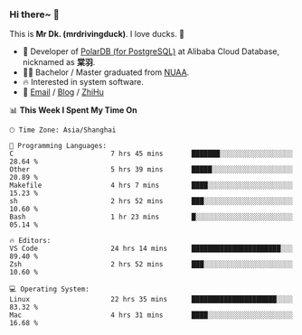 ### Hi there~ 🫡

This is **Mr Dk. (mrdrivingduck)**. I love ducks. 🦆

- 🍊 Developer of [PolarDB (for PostgreSQL)](https://github.com/ApsaraDB/PolarDB-for-PostgreSQL) at Alibaba Cloud Database, nicknamed as **棠羽**.
- 👨‍🎓 Bachelor / Master graduated from [NUAA](https://en.wikipedia.org/wiki/Nanjing_University_of_Aeronautics_and_Astronautics).
- 🔥 Interested in system software.
- 🔗 [Email](mailto:mrdrivingduck@gmail.com) / [Blog](https://mrdrivingduck.github.io/blog/) / [ZhiHu](https://www.zhihu.com/people/zhang-jing-tang-78)

<!--START_SECTION:waka-->
📊 **This Week I Spent My Time On** 

```text
🕑︎ Time Zone: Asia/Shanghai

💬 Programming Languages: 
C                        7 hrs 45 mins       ███████░░░░░░░░░░░░░░░░░░   28.64 % 
Other                    5 hrs 39 mins       █████░░░░░░░░░░░░░░░░░░░░   20.89 % 
Makefile                 4 hrs 7 mins        ████░░░░░░░░░░░░░░░░░░░░░   15.23 % 
sh                       2 hrs 52 mins       ███░░░░░░░░░░░░░░░░░░░░░░   10.60 % 
Bash                     1 hr 23 mins        █░░░░░░░░░░░░░░░░░░░░░░░░   05.14 % 

🔥 Editors: 
VS Code                  24 hrs 14 mins      ██████████████████████░░░   89.40 % 
Zsh                      2 hrs 52 mins       ███░░░░░░░░░░░░░░░░░░░░░░   10.60 % 

💻 Operating System: 
Linux                    22 hrs 35 mins      █████████████████████░░░░   83.32 % 
Mac                      4 hrs 31 mins       ████░░░░░░░░░░░░░░░░░░░░░   16.68 % 
```


<!--END_SECTION:waka-->

<!-- ![Mr Dk.'s GitHub Stats](https://github-readme-stats.vercel.app/api?username=mrdrivingduck&count_private&show_icons=true&theme=buefy) -->

<!-- ![Most Used Languages](https://github-readme-stats.vercel.app/api/top-langs/?username=mrdrivingduck&exclude_repo=mips32-CPU,snort-tcp-socket&theme=buefy&layout=compact&langs_count=10) -->


<!--
**mrdrivingduck/mrdrivingduck** is a ✨ _special_ ✨ repository because its `README.md` (this file) appears on your GitHub profile.

Here are some ideas to get you started:

- 🔭 I’m currently working on ...
- 🌱 I’m currently learning ...
- 👯 I’m looking to collaborate on ...
- 🤔 I’m looking for help with ...
- 💬 Ask me about ...
- 📫 How to reach me: ...
- 😄 Pronouns: ...
- ⚡ Fun fact: ...
-->
